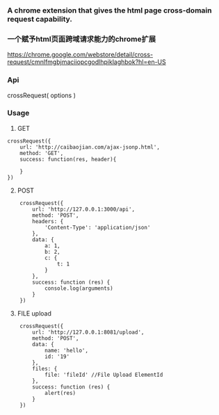 ### A chrome extension that gives the html page cross-domain request capability.
### 一个赋予html页面跨域请求能力的chrome扩展

https://chrome.google.com/webstore/detail/cross-request/cmnlfmgbjmaciiopcgodlhpiklaghbok?hl=en-US

### Api
crossRequest( options )

### Usage
1. GET
```
crossRequest({
    url: 'http://caibaojian.com/ajax-jsonp.html',
    method: 'GET',
    success: function(res, header){

    }
})
```
2. POST
```
    crossRequest({
        url: 'http://127.0.0.1:3000/api',
        method: 'POST',
        headers: {
            'Content-Type': 'application/json'
        },
        data: {
            a: 1,
            b: 2,
            c: {
                t: 1
            }
        },
        success: function (res) {
            console.log(arguments)
        }
    })
```
3. FILE upload
```
    crossRequest({
        url: 'http://127.0.0.1:8081/upload',
        method: 'POST',
        data: {
            name: 'hello',
            id: '19'
        },
        files: {
            file: 'fileId' //File Upload ElementId
        },
        success: function (res) {
            alert(res)
        }
    })
```